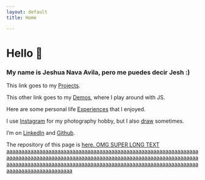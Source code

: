```yaml
---
layout: default
title: Home

---
```


# Hello 👋

### My name is **Jeshua Nava Avila**, pero me puedes decir **Jesh** :)


This link goes to my [Projects](../projects.html).

This other link goes to my [Demos](../demos.html), where I play around with JS.

Here are some personal life [Experiences](../experiences.html) that I enjoyed.

I use [Instagram](https://www.instagram.com/jeshua.navaavila/) for my photography hobby, but I also [draw](../projects/art) sometimes.

I’m on [LinkedIn](https://www.linkedin.com/in/jeshuanavaavila/) and [Github](https://github.com/J35HN).

The repository of this page is [here. OMG SUPER LONG TEXT aaaaaaaaaaaaaaaaaaaaaaaaaaaaaaaaaaaaaaaaaaaaaaaaaaaaaaaaaaaaaaaaaaaaaaaaaaaaaaaaaaaaaaaaaaaaaaaaaaaaaaaaaaaaaaaaaaaaaaaaaaaaaaaaaaaaaaaaaaaaaaaaaaaaaaaaaaaaaaaaaaaaaaaaaaaaaaaaaaaaaaaaaaaaaaaaaaaaaaaaaaaaaaaaaaaaaa](https://github.com/J35HN/J35HN.github.io)

